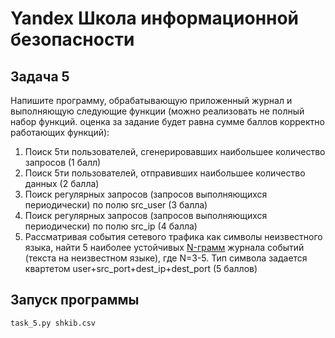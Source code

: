# Yandex Школа информационной безопасности
## Задача 5
Напишите программу, обрабатывающую приложенный журнал и выполняющую следующие функции (можно реализовать не полный набор функций. оценка за задание будет равна сумме баллов корректно работающих функций):

1. Поиск 5ти пользователей, сгенерировавших наибольшее количество запросов (1 балл)
2.	Поиск 5ти пользователей, отправивших наибольшее количество данных (2 балла)
3.	Поиск регулярных запросов (запросов выполняющихся периодически) по полю src_user (3 балла)
4.	Поиск регулярных запросов (запросов выполняющихся периодически) по полю src_ip (4 балла)
5.	Рассматривая события сетевого трафика как символы неизвестного языка, найти 5 наиболее устойчивых [N-грамм](https://ru.wikipedia.org/wiki/N-грамм) журнала событий (текста на неизвестном языке), где N=3-5. Тип символа задается квартетом user+src_port+dest_ip+dest_port (5 баллов)

## Запуск программы
```
task_5.py shkib.csv
```
